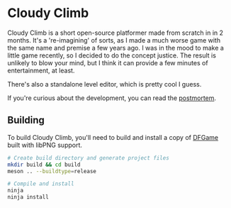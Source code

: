# Cloudy Climb
Cloudy Climb is a short open-source platformer made from scratch in in 2 months. It's a 're-imagining' of sorts, as I made a much worse game with the same name and premise a few years ago. I was in the mood to make a little game recently, so I decided to do the concept justice. The result is unlikely to blow your mind, but I think it can provide a few minutes of entertainment, at least.

There's also a standalone level editor, which is pretty cool I guess.

If you're curious about the development, you can read the [postmortem](http://www.huguesross.net/2018/03/cloudy-climb-announcement-and.html).

## Building
To build Cloudy Climb, you'll need to build and install a copy of [DFGame](https://github.com/Df458/dfgame) built with libPNG support.
```bash
# Create build directory and generate project files
mkdir build && cd build
meson .. --buildtype=release

# Compile and install
ninja
ninja install
```
